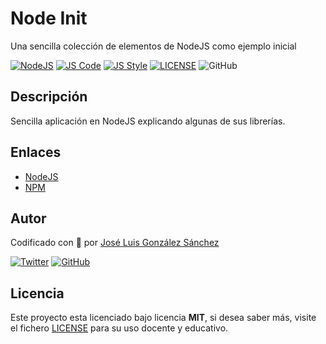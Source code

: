 # Node Init

Una sencilla colección de elementos de NodeJS como ejemplo inicial

[![NodeJS](https://img.shields.io/badge/NodeJS-Ready-83BA63)](https://hub.docker.com/r/joseluisgs/apirest-fake)
[![JS Code](https://img.shields.io/badge/JS%20Code-ES2019-yellow)](https://www.ecma-international.org/ecma-262)
[![JS Style](https://img.shields.io/badge/JS%20Style-AirBnB-ff69b4)](https://airbnb.io/javascript)
[![LICENSE](https://img.shields.io/badge/Lisence-MIT-green)](https://github.com/joseluisgs/nodeinit/blob/master/LICENSE)
![GitHub](https://img.shields.io/github/last-commit/joseluisgs/nodeinit)

## Descripción

Sencilla aplicación en NodeJS explicando algunas de sus librerías.

## Enlaces

- [NodeJS](https://nodejs.org/es/)
- [NPM](https://www.npmjs.com/)



## Autor

Codificado con :sparkling_heart: por [José Luis González Sánchez](https://twitter.com/joseluisgonsan)

[![Twitter](https://img.shields.io/twitter/follow/joseluisgonsan?style=social)](https://twitter.com/joseluisgonsan)
[![GitHub](https://img.shields.io/github/followers/joseluisgs?style=social)](https://github.com/joseluisgs)
## Licencia

Este proyecto esta licenciado bajo licencia **MIT**, si desea saber más, visite el fichero [LICENSE](https://github.com/joseluisgs/nodeinit/blob/master/LICENSE) para su uso docente y educativo.
